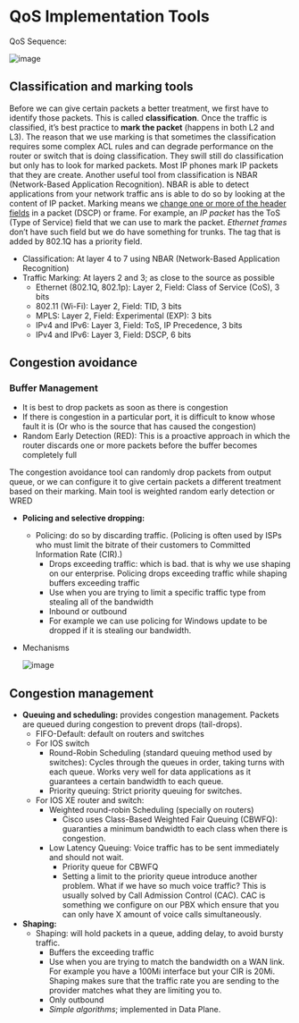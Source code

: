 # QoS Implementation Tools

QoS Sequence:

![image](https://user-images.githubusercontent.com/31813625/40927338-7cb590b8-67ec-11e8-8a2e-93bb6ec4fb4d.png)


## Classification and marking tools
Before we can give certain packets a better treatment, we first have to identify those packets. This is
called **classification**. Once the traffic is classified, it’s best practice to **mark the packet** (happens in both L2 and L3).
The reason that we use marking is that sometimes the classification requires some complex ACL rules and can degrade
performance on the router or switch that is doing classification. They swill still do classification but only has
to look for marked packets. Most IP phones mark IP packets that they are create.
Another useful tool from classification is NBAR (Network-Based Application Recognition).
NBAR is able to detect applications from your network traffic ans is able to do so by
looking at the content of IP packet.
Marking means we <u>change one or more of the header fields</u> in a packet (DSCP) or frame. For example, an <i> IP
packet</i> has the ToS (Type of Service) field that we can use to mark
the packet.
<i>Ethernet frames</i> don’t have such field but we do have something for
trunks. The tag that is added by 802.1Q has a priority field.
* Classification: At layer 4 to 7 using NBAR (Network-Based Application Recognition)
* Traffic Marking: At layers 2 and 3; as close to the source as possible
  * Ethernet (802.1Q, 802.1p): Layer 2, Field: Class of Service (CoS), 3 bits
  * 802.11 (Wi-Fi): Layer 2, Field: TID, 3 bits
  * MPLS: Layer 2, Field: Experimental (EXP): 3 bits
  * IPv4 and IPv6: Layer 3, Field: ToS, IP Precedence, 3 bits
  * IPv4 and IPv6: Layer 3, Field: DSCP, 6 bits 

## Congestion avoidance
### Buffer Management
* It is best to drop packets as soon as there is congestion
* If there is congestion in a particular port, it is difficult to know whose fault it is (Or who is the source that has
caused the congestion)
* Random Early Detection (RED): This is a proactive approach in which the router discards one or more packets before the buffer becomes completely full
 
The congestion avoidance tool can randomly drop packets from output queue, or we can
configure it to give certain packets a different treatment based on their marking. Main tool is weighted random early detection or WRED
* **Policing and selective dropping:**
  * Policing: do so by discarding traffic. (Policing is often used by ISPs who must limit the bitrate of their customers to Committed Information Rate (CIR).)
      * Drops exceeding traffic: which is bad. that is why we use shaping on our enterprise.
      Policing drops exceeding traffic while shaping buffers exceeding traffic
      * Use when you are trying to limit a specific traffic type from stealing all of the bandwidth
      * Inbound or outbound
      * For example we can use policing for Windows update to be dropped if it is stealing our bandwidth.
* Mechanisms

    ![image](https://user-images.githubusercontent.com/31813625/40928919-f4ec0f54-67f0-11e8-814c-17346507a6d1.png)

## Congestion management
  
* **Queuing and scheduling:**
provides congestion management. Packets are queued during congestion to prevent drops (tail-drops).
  * FIFO-Default: default on routers and switches
  * For IOS switch
    * Round-Robin Scheduling (standard queuing method used by switches): Cycles through the queues in order, taking turns with each queue.
      Works very well for data applications as it guarantees a certain bandwidth to each queue.
    * Priority queuing: Strict priority queuing for switches.
  * For IOS XE router and switch:
    * Weighted round-robin Scheduling (specially on routers)
      * Cisco uses Class-Based Weighted Fair Queuing (CBWFQ): guaranties a minimum bandwidth
        to each class when there is congestion.
    * Low Latency Queuing: Voice traffic has to be sent immediately and should not wait.
      * Priority queue for CBWFQ
      * Setting a limit to the priority queue introduce another problem. What if we have 
        so much voice traffic? This is usually solved by Call Admission Control (CAC). CAC
        is something we configure on our PBX which ensure that you can only have X amount
        of voice calls simultaneously.
* **Shaping:**
  * Shaping: will hold packets in a queue, adding delay, to avoid bursty traffic.
    * Buffers the exceeding traffic
    * Use when you are trying to match the bandwidth on a WAN link. For example you 
      have a 100Mi interface but your CIR is 20Mi. Shaping makes sure that the traffic rate
      you are sending to the provider matches what they are limiting you to.
    * Only outbound
    * *Simple algorithms*; implemented in Data Plane.